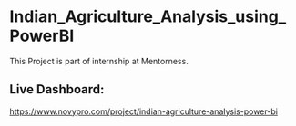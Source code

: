 # Indian_Agriculture_Analysis_using_PowerBI
This Project is part of internship at Mentorness.

## Live Dashboard: 
https://www.novypro.com/project/indian-agriculture-analysis-power-bi
